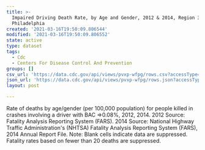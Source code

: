 ```yaml
---
title: >-
  Impaired Driving Death Rate, by Age and Gender, 2012 & 2014, Region 3 -
  Philadelphia
created: '2021-03-16T19:50:09.806544'
modified: '2021-03-16T19:50:09.806552'
state: active
type: dataset
tags:
  - Cdc
  - Centers For Disease Control And Prevention
groups: []
csv_url: 'https://data.cdc.gov/api/views/pvxp-wfpg/rows.csv?accessType=DOWNLOAD'
json_url: 'https://data.cdc.gov/api/views/pvxp-wfpg/rows.json?accessType=DOWNLOAD'
layout: post

---
```

Rate of deaths by age/gender (per 100,000 population) for people killed in crashes involving a driver with BAC =>0.08%, 2012, 2014. 2012 Source: Fatality Analysis Reporting System (FARS). 2014 Source: National Highway Traffic Administration's (NHTSA) Fatality Analysis Reporting System (FARS), 2014 Annual Report File. Note: Blank cells indicate data are suppressed. Fatality rates based on fewer than 20 deaths are suppressed.
